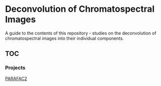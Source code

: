 # Deconvolution of Chromatospectral Images

A guide to the contents of this repository - studies on the deconvolution of chromatospectral images into their individual components.

## TOC

### Projects

[PARAFAC2](../pca_analysis/notebooks/projects/project_parafac2.ipynb)